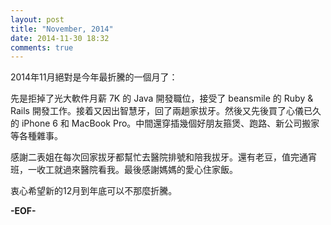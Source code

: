```yaml
---
layout: post
title: "November, 2014"
date: 2014-11-30 18:32
comments: true
---
```


2014年11月絕對是今年最折騰的一個月了：

<!-- more -->

先是拒掉了光大軟件月薪 7K 的 Java 開發職位，接受了 beansmile 的 Ruby & Rails 開發工作。接着又因出智慧牙，回了兩趟家拔牙。然後又先後買了心儀已久的 iPhone 6 和 MacBook Pro。中間還穿插幾個好朋友箍煲、跑路、新公司搬家等各種雜事。

感謝二表姐在每次回家拔牙都幫忙去醫院排號和陪我拔牙。還有老豆，值完通宵班，一收工就過來醫院看我。最後感謝媽媽的愛心住家飯。

衷心希望新的12月到年底可以不那麼折騰。

**-EOF-**
